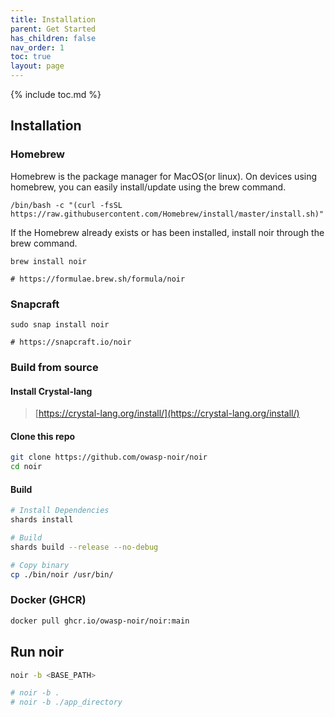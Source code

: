 ```yaml
---
title: Installation
parent: Get Started
has_children: false
nav_order: 1
toc: true
layout: page
---
```


{% include toc.md %}

## Installation
### Homebrew
Homebrew is the package manager for MacOS(or linux). On devices using homebrew, you can easily install/update using the brew command.

```shell
/bin/bash -c "(curl -fsSL https://raw.githubusercontent.com/Homebrew/install/master/install.sh)"
```

If the Homebrew already exists or has been installed, install noir through the brew command.

```shell
brew install noir

# https://formulae.brew.sh/formula/noir
```

### Snapcraft

```shell
sudo snap install noir

# https://snapcraft.io/noir
```

### Build from source
#### Install Crystal-lang

> [https://crystal-lang.org/install/](https://crystal-lang.org/install/)

#### Clone this repo
```bash
git clone https://github.com/owasp-noir/noir
cd noir
```

#### Build
```bash
# Install Dependencies
shards install

# Build
shards build --release --no-debug

# Copy binary
cp ./bin/noir /usr/bin/
```

### Docker (GHCR)

```bash
docker pull ghcr.io/owasp-noir/noir:main
```

## Run noir

```bash
noir -b <BASE_PATH>

# noir -b .
# noir -b ./app_directory
```